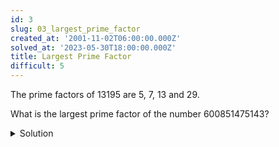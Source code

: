```yaml
---
id: 3
slug: 03_largest_prime_factor
created_at: '2001-11-02T06:00:00.000Z'
solved_at: '2023-05-30T18:00:00.000Z'
title: Largest Prime Factor
difficult: 5
---
```


<p>The prime factors of 13195 are 5, 7, 13 and 29.</p>

<p>What is the largest prime factor of the number 600851475143?</p>

<details>
  <summary>Solution</summary>

  <code>
  </code>
</details>
